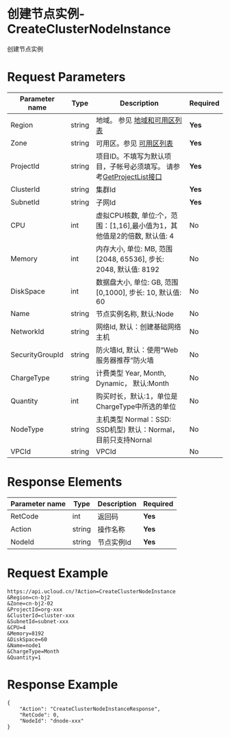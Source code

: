 # 创建节点实例-CreateClusterNodeInstance

创建节点实例

# Request Parameters
|Parameter name|Type|Description|Required|
|---|---|---|---|
|Region|string|地域。 参见 [地域和可用区列表](../summary/regionlist.html)|**Yes**|
|Zone|string|可用区。参见 [可用区列表](../summary/regionlist.html)|**Yes**|
|ProjectId|string|项目ID。不填写为默认项目，子帐号必须填写。 请参考[GetProjectList接口](../summary/get_project_list.html)|**Yes**|
|ClusterId|string|集群Id|**Yes**|
|SubnetId|string|子网Id|**Yes**|
|CPU|int|虚拟CPU核数, 单位:个，范围：[1,16],最小值为1，其他值是2的倍数, 默认值: 4|No|
|Memory|int|内存大小, 单位: MB, 范围[2048, 65536], 步长: 2048, 默认值: 8192|No|
|DiskSpace|int|数据盘大小, 单位: GB, 范围[0,1000], 步长: 10, 默认值: 60|No|
|Name|string|节点实例名称, 默认:Node|No|
|NetworkId|string|网络Id, 默认：创建基础网络主机|No|
|SecurityGroupId|string|防火墙Id, 默认：使用“Web服务器推荐”防火墙|No|
|ChargeType|string|计费类型  Year, Month, Dynamic， 默认:Month|No|
|Quantity|int|购买时长，默认:1，单位是ChargeType中所选的单位|No|
|NodeType|string|主机类型  Normal：SSD: SSD机型) 默认：Normal，目前只支持Nornal|No|
|VPCId|string|VPCId|No|

# Response Elements
|Parameter name|Type|Description|Required|
|---|---|---|---|
|RetCode|int|返回码|**Yes**|
|Action|string|操作名称|**Yes**|
|NodeId|string|节点实例Id|**Yes**|

# Request Example
```
https://api.ucloud.cn/?Action=CreateClusterNodeInstance
&Region=cn-bj2
&Zone=cn-bj2-02
&ProjectId=org-xxx
&ClusterId=cluster-xxx
&SubnetId=subnet-xxx
&CPU=4
&Memory=8192
&DiskSpace=60
&Name=node1
&ChargeType=Month
&Quantity=1
```

# Response Example
```
{
    "Action": "CreateClusterNodeInstanceResponse", 
    "RetCode": 0, 
    "NodeId": "dnode-xxx"
}
```

